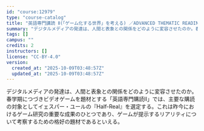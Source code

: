 ```yaml
---
id: "course:12979"
type: "course-catalog"
title: "英語専門講読 Ⅱ(「ゲーム化する世界」を考える) ／ADVANCED THEMATIC READING Ⅱ"
summary: "デジタルメディアの発達は、人間と表象との関係をどのように変容させたのか。春学期につづきビデオゲームを題材とする「英語専門購読Ⅱ」では、主要な購読の対象としてイェスパー・ユールの『Half-Real』を選定する。これは昨今におけるゲーム研究の…"
tags: []
campus: ""
credits: 2
instructors: []
license: "CC-BY-4.0"
version:
  created_at: "2025-10-09T03:48:57Z"
  updated_at: "2025-10-09T03:48:57Z"
---
```

デジタルメディアの発達は、人間と表象との関係をどのように変容させたのか。春学期につづきビデオゲームを題材とする「英語専門購読Ⅱ」では、主要な購読の対象としてイェスパー・ユールの『Half-Real』を選定する。これは昨今におけるゲーム研究の重要な成果のひとつであり、ゲームが提示するリアリティについて考察するための格好の題材であるといえる。
